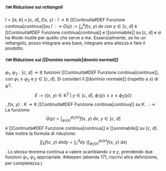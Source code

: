 ##### `THM` Riduzione sui rettangoli
$I = [a,\ b] \times [c,\ d]$, $f(x,\ y) : I \to \mathbb{R}$ [[Continuità#DEF Funzione continua|continua]]su $I$ $:\rightarrow$
$G(y) := \int_a^b f(x,\ y)\ dx$ con $y \in [c,\ d]$ è [[Continuità#DEF Funzione continua|continua]] e [[sommabile]] su $[c,\ d]$ e si ha
#todo inutile per quello che serve a me. Essenzialmente, se ho un rettangolo, posso integrare area base, integrare area altezza e fare il prodotto.

##### `THM` Riduzione sui [[Dominio normale|domini normali]]
$\varphi_1$, $\varphi_2 : [c,\ d] \to \mathbb{R}$ funzioni [[Continuità#DEF Funzione continua|continue]], con $\varphi_1 \leq \varphi_2$ e $y \in [c,\ d]$.
Si consideri il [[dominio normale]] (rispetto a $x$) di $\mathbb{R} ^2$:
$$
E := \{(x,\ y) \in \mathbb{R} ^2\ |\ y \in [c,\ d],\ \phi_1(y) \leq x \leq \phi_2(y)\}
$$
. $f(x,\ y) : K \to \mathbb{R}$ [[Continuità#DEF Funzione continua|continua]] su $K$. $:\rightarrow$ La funzione:
$$
G(y) = \int_{\varphi_1(y)}^{\varphi_2(y)} f(x,\ y)\ dx,\ y \in [c,\ d]
$$
è [[Continuità#DEF Funzione continua|continua]] e [[sommabile]] su $[c,\ d]$. Vale inoltre la formula di riduzione:
$$
\iint_E f(x,\ y)\ dxdy = \int_c^ddy\ \left( \int_{\varphi_2(y)}^{\varphi_1(y)}f(x,\ y)\ dx \right)
$$
. Lo stesso teorema continua a valere scambiando $x$ e $y$, prendendo due funzioni $\psi_1$, $\psi_2$ appropriate.
#deepen (abenda 171, riscrivi altra definizione, per completezza.)
